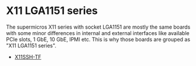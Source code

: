 # X11 LGA1151 series

The supermicros X11 series with socket LGA1151 are mostly the same boards with some minor
differences in internal and external interfaces like available PCIe slots, 1 GbE, 10 GbE,
IPMI etc. This is why those boards are grouped as "X11 LGA1151 series".

- [X11SSH-TF](x11ssh-tf/x11ssh-tf.md)
